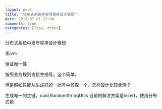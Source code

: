```yaml
---
layout: post
title: "分布式系统中发号程序设计猜想"
date: 2013-07-01 23:04
comments: true
categories: [Tips, other]
---
```



分布式系统中发号程序设计猜想

多jvm

保证唯一性

按照业务规则直接生成号，这个简单，


但是假如只能从生成好的一批号中领取一个，怎样设计比较合理？



生成唯一的主键，uuid RandomStringUtils
目前的解决方案是insert，使用分布式锁
